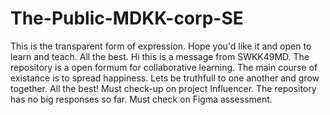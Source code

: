 # The-Public-MDKK-corp-SE
This is the transparent form of expression. Hope you'd like it and open to learn and teach. All the best.
Hi this is a message from SWKK49MD. The repository is a open formum for collaborative learning. 
The main course of existance is to spread happiness. 
Lets be truthfull to one another and grow together. 
All the best!
Must check-up on project Influencer. 
The repository has no big responses so far. 
Must check on Figma assessment.
